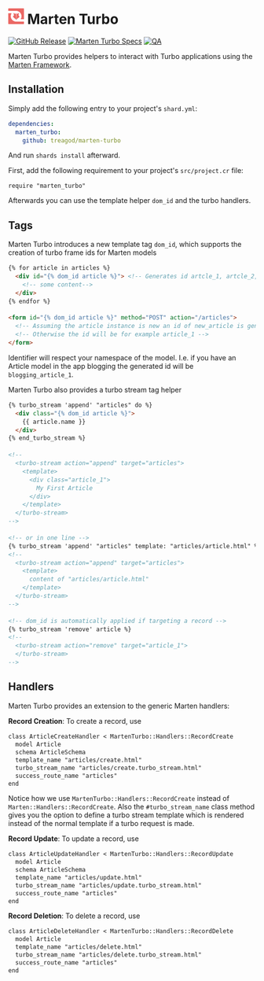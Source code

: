 <h1>
  <img src="./logo.svg" height="32" width="32" alt="Marten Turbo Logo">
  <span>Marten Turbo</span>
</h1>

[![GitHub Release](https://img.shields.io/github/v/release/treagod/marten-turbo?style=flat)](https://github.com/treagod/marten-turbo/releases)
[![Marten Turbo Specs](https://github.com/treagod/marten-turbo/actions/workflows/specs.yml/badge.svg)](https://github.com/treagod/marten-turbo/actions/workflows/specs.yml)
[![QA](https://github.com/treagod/marten-turbo/actions/workflows/qa.yml/badge.svg)](https://github.com/treagod/marten-turbo/actions/workflows/qa.yml)

Marten Turbo provides helpers to interact with Turbo applications using the <a href="https://martenframework.com/">Marten Framework</a>.

## Installation

Simply add the following entry to your project's `shard.yml`:

```yaml
dependencies:
  marten_turbo:
    github: treagod/marten-turbo
```

And run `shards install` afterward.

First, add the following requirement to your project's `src/project.cr` file:

```crystal
require "marten_turbo"
```

Afterwards you can use the template helper `dom_id` and the turbo handlers.

## Tags

Marten Turbo introduces a new template tag `dom_id`, which supports the creation of turbo frame ids for Marten models

```html
{% for article in articles %}
  <div id="{% dom_id article %}"> <!-- Generates id artcle_1, artcle_2, etc. -->
    <!-- some content-->
  </div>
{% endfor %}

<form id="{% dom_id article %}" method="POST" action="/articles">
  <!-- Assuming the article instance is new an id of new_article is generated -->
  <!-- Otherwise the id will be for example article_1 -->
</form>
```

Identifier will respect your namespace of the model. I.e. if you have an Article model in the app blogging the generated id will be `blogging_article_1`.

Marten Turbo also provides a turbo stream tag helper

```html
{% turbo_stream 'append' "articles" do %}
  <div class="{% dom_id article %}">
    {{ article.name }}
  </div>
{% end_turbo_stream %}

<!--
  <turbo-stream action="append" target="articles">
    <template>
      <div class="article_1">
        My First Article
      </div>
    </template>
  </turbo-stream>
-->

<!-- or in one line -->
{% turbo_stream 'append' "articles" template: "articles/article.html" %}
<!--
  <turbo-stream action="append" target="articles">
    <template>
      content of "articles/article.html"
    </template>
  </turbo-stream>
-->

<!-- dom_id is automatically applied if targeting a record -->
{% turbo_stream 'remove' article %}
<!--
  <turbo-stream action="remove" target="article_1">
  </turbo-stream>
-->
```


## Handlers

Marten Turbo provides an extension to the generic Marten handlers:

__Record Creation__: To create a record, use

```crystal
class ArticleCreateHandler < MartenTurbo::Handlers::RecordCreate
  model Article
  schema ArticleSchema
  template_name "articles/create.html"
  turbo_stream_name "articles/create.turbo_stream.html"
  success_route_name "articles"
end
```

Notice how we use `MartenTurbo::Handlers::RecordCreate` instead of `Marten::Handlers::RecordCreate`.
Also the `#turbo_stream_name` class method gives you the option to define a turbo stream template which is
rendered instead of the normal template if a turbo request is made.

__Record Update__: To update a record, use

```crystal
class ArticleUpdateHandler < MartenTurbo::Handlers::RecordUpdate
  model Article
  schema ArticleSchema
  template_name "articles/update.html"
  turbo_stream_name "articles/update.turbo_stream.html"
  success_route_name "articles"
end
```

__Record Deletion__: To delete a record, use

```crystal
class ArticleDeleteHandler < MartenTurbo::Handlers::RecordDelete
  model Article
  template_name "articles/delete.html"
  turbo_stream_name "articles/delete.turbo_stream.html"
  success_route_name "articles"
end
```
